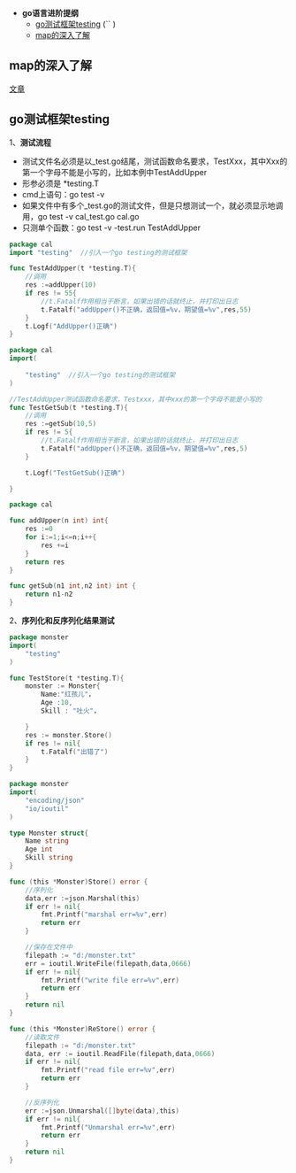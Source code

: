 * **go语言进阶提纲**
  * [go测试框架testing](#go测试框架testing) (`` )
  * [map的深入了解](#map的深入了解)


## map的深入了解
[文章](https://blog.csdn.net/u011957758/article/details/82846609)

## go测试框架testing
1、**测试流程**
* 测试文件名必须是以_test.go结尾，测试函数命名要求，TestXxx，其中Xxx的第一个字母不能是小写的，比如本例中TestAddUpper
* 形参必须是 *testing.T
* cmd上语句：go test -v
* 如果文件中有多个_test.go的测试文件，但是只想测试一个，就必须显示地调用，go test -v cal_test.go cal.go
* 只测单个函数：go test -v -test.run TestAddUpper
```cal_test.go
package cal
import "testing"  //引入一个go testing的测试框架

func TestAddUpper(t *testing.T){
	//调用
	res :=addUpper(10)
	if res != 55{
		//t.Fatalf作用相当于断言，如果出错的话就终止，并打印出日志
		t.Fatalf("addUpper()不正确，返回值=%v，期望值=%v",res,55)
	}
	t.Logf("AddUpper()正确")
}
```
```sub_test.go  
package cal
import(
	
	"testing"  //引入一个go testing的测试框架
)

//TestAddUpper测试函数命名要求，Testxxx，其中xxx的第一个字母不能是小写的
func TestGetSub(t *testing.T){
	//调用
	res :=getSub(10,5)
	if res != 5{
		//t.Fatalf作用相当于断言，如果出错的话就终止，并打印出日志
		t.Fatalf("addUpper()不正确，返回值=%v，期望值=%v",res,5)
	}

	t.Logf("TestGetSub()正确")

}
```
```cal.go
package cal

func addUpper(n int) int{
	res :=0
	for i:=1;i<=n;i++{
		res +=i
	}
	return res
}

func getSub(n1 int,n2 int) int {
	return n1-n2
}
```
2、**序列化和反序列化结果测试**
```monster_test.go
package monster
import(
	"testing"	
)

func TestStore(t *testing.T){
	monster := Monster{
		Name:"红孩儿"，
		Age :10,
		Skill : "吐火"，

	}
	res := monster.Store()
	if res != nil{
		t.Fatalf("出错了")
	}
}
```
```cal.go
package monster
import(
	"encoding/json"
	"io/ioutil"
)

type Monster struct{
	Name string 
	Age int 
	Skill string
}

func (this *Monster)Store() error {
	//序列化
	data,err :=json.Marshal(this)
	if err != nil{
		fmt.Printf("marshal err=%v",err)
		return err
	}

	//保存在文件中
	filepath := "d:/monster.txt"
	err = ioutil.WriteFile(filepath,data,0666)
	if err != nil{
		fmt.Printf("write file err=%v",err)
		return err
	}
	return nil
}

func (this *Monster)ReStore() error { 
	//读取文件
	filepath := "d:/monster.txt"
	data, err := ioutil.ReadFile(filepath,data,0666)
	if err != nil{
		fmt.Printf("read file err=%v",err)
		return err
	}

	//反序列化
	err :=json.Unmarshal([]byte(data),this)
	if err != nil{
		fmt.Printf("Unmarshal err=%v",err)
		return err
	}
	return nil
}

```
